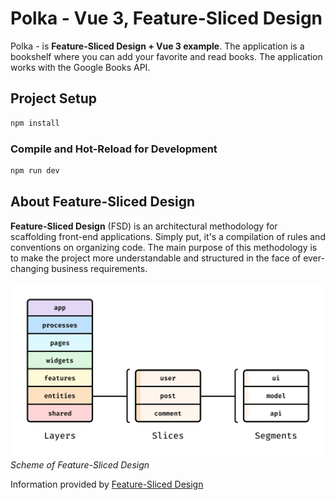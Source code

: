 # Polka - Vue 3, Feature-Sliced Design

Polka - is **Feature-Sliced Design + Vue 3 example**. The application is a bookshelf where you can add your favorite and read books. The application works with the Google Books API.

## Project Setup

```sh
npm install
```

### Compile and Hot-Reload for Development

```sh
npm run dev
```

## About Feature-Sliced Design

**Feature-Sliced Design** (FSD) is an architectural methodology for scaffolding front-end applications. Simply put, it's a compilation of rules and conventions on organizing code. The main purpose of this methodology is to make the project more understandable and structured in the face of ever-changing business requirements.

![how fsd looks like](/public/fsd-scheme.jpg)
_Scheme of Feature-Sliced Design_

Information provided by [Feature-Sliced Design](https://feature-sliced.design/docs/get-started/overview)
